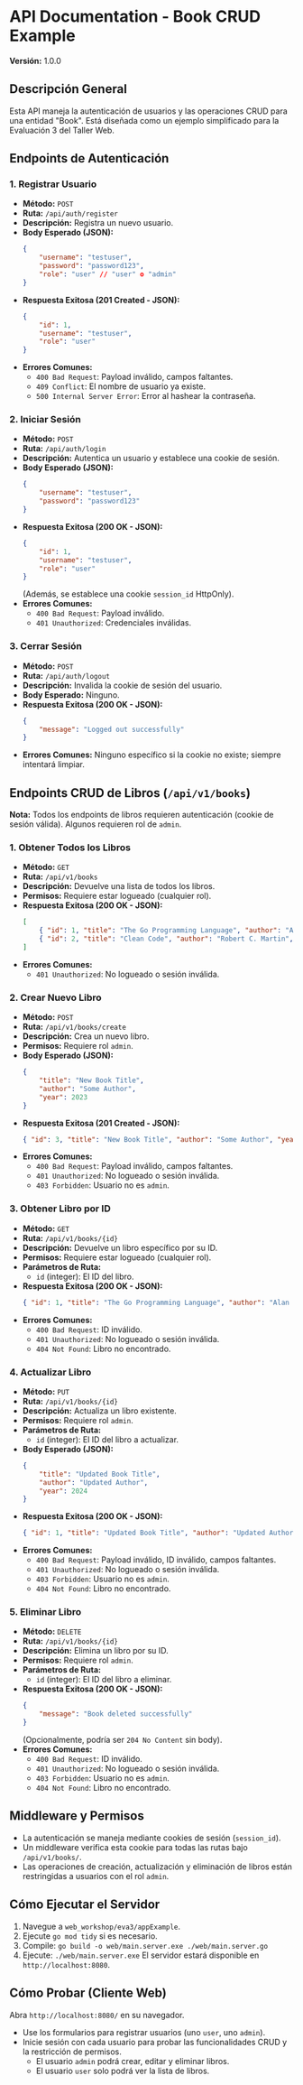 # API Documentation - Book CRUD Example

**Versión:** 1.0.0

## Descripción General
Esta API maneja la autenticación de usuarios y las operaciones CRUD para una entidad "Book". Está diseñada como un ejemplo simplificado para la Evaluación 3 del Taller Web.

## Endpoints de Autenticación

### 1. Registrar Usuario
*   **Método:** `POST`
*   **Ruta:** `/api/auth/register`
*   **Descripción:** Registra un nuevo usuario.
*   **Body Esperado (JSON):**
    ```json
    {
        "username": "testuser",
        "password": "password123",
        "role": "user" // "user" o "admin"
    }
    ```
*   **Respuesta Exitosa (201 Created - JSON):**
    ```json
    {
        "id": 1,
        "username": "testuser",
        "role": "user"
    }
    ```
*   **Errores Comunes:**
    *   `400 Bad Request`: Payload inválido, campos faltantes.
    *   `409 Conflict`: El nombre de usuario ya existe.
    *   `500 Internal Server Error`: Error al hashear la contraseña.

### 2. Iniciar Sesión
*   **Método:** `POST`
*   **Ruta:** `/api/auth/login`
*   **Descripción:** Autentica un usuario y establece una cookie de sesión.
*   **Body Esperado (JSON):**
    ```json
    {
        "username": "testuser",
        "password": "password123"
    }
    ```
*   **Respuesta Exitosa (200 OK - JSON):**
    ```json
    {
        "id": 1,
        "username": "testuser",
        "role": "user"
    }
    ```
    (Además, se establece una cookie `session_id` HttpOnly).
*   **Errores Comunes:**
    *   `400 Bad Request`: Payload inválido.
    *   `401 Unauthorized`: Credenciales inválidas.

### 3. Cerrar Sesión
*   **Método:** `POST`
*   **Ruta:** `/api/auth/logout`
*   **Descripción:** Invalida la cookie de sesión del usuario.
*   **Body Esperado:** Ninguno.
*   **Respuesta Exitosa (200 OK - JSON):**
    ```json
    {
        "message": "Logged out successfully"
    }
    ```
*   **Errores Comunes:** Ninguno específico si la cookie no existe; siempre intentará limpiar.

## Endpoints CRUD de Libros (`/api/v1/books`)

**Nota:** Todos los endpoints de libros requieren autenticación (cookie de sesión válida). Algunos requieren rol de `admin`.

### 1. Obtener Todos los Libros
*   **Método:** `GET`
*   **Ruta:** `/api/v1/books`
*   **Descripción:** Devuelve una lista de todos los libros.
*   **Permisos:** Requiere estar logueado (cualquier rol).
*   **Respuesta Exitosa (200 OK - JSON):**
    ```json
    [
        { "id": 1, "title": "The Go Programming Language", "author": "Alan A. A. Donovan", "year": 2015 },
        { "id": 2, "title": "Clean Code", "author": "Robert C. Martin", "year": 2008 }
    ]
    ```
*   **Errores Comunes:**
    *   `401 Unauthorized`: No logueado o sesión inválida.

### 2. Crear Nuevo Libro
*   **Método:** `POST`
*   **Ruta:** `/api/v1/books/create`
*   **Descripción:** Crea un nuevo libro.
*   **Permisos:** Requiere rol `admin`.
*   **Body Esperado (JSON):**
    ```json
    {
        "title": "New Book Title",
        "author": "Some Author",
        "year": 2023
    }
    ```
*   **Respuesta Exitosa (201 Created - JSON):**
    ```json
    { "id": 3, "title": "New Book Title", "author": "Some Author", "year": 2023 }
    ```
*   **Errores Comunes:**
    *   `400 Bad Request`: Payload inválido, campos faltantes.
    *   `401 Unauthorized`: No logueado o sesión inválida.
    *   `403 Forbidden`: Usuario no es `admin`.

### 3. Obtener Libro por ID
*   **Método:** `GET`
*   **Ruta:** `/api/v1/books/{id}`
*   **Descripción:** Devuelve un libro específico por su ID.
*   **Permisos:** Requiere estar logueado (cualquier rol).
*   **Parámetros de Ruta:**
    *   `id` (integer): El ID del libro.
*   **Respuesta Exitosa (200 OK - JSON):**
    ```json
    { "id": 1, "title": "The Go Programming Language", "author": "Alan A. A. Donovan", "year": 2015 }
    ```
*   **Errores Comunes:**
    *   `400 Bad Request`: ID inválido.
    *   `401 Unauthorized`: No logueado o sesión inválida.
    *   `404 Not Found`: Libro no encontrado.

### 4. Actualizar Libro
*   **Método:** `PUT`
*   **Ruta:** `/api/v1/books/{id}`
*   **Descripción:** Actualiza un libro existente.
*   **Permisos:** Requiere rol `admin`.
*   **Parámetros de Ruta:**
    *   `id` (integer): El ID del libro a actualizar.
*   **Body Esperado (JSON):**
    ```json
    {
        "title": "Updated Book Title",
        "author": "Updated Author",
        "year": 2024
    }
    ```
*   **Respuesta Exitosa (200 OK - JSON):**
    ```json
    { "id": 1, "title": "Updated Book Title", "author": "Updated Author", "year": 2024 }
    ```
*   **Errores Comunes:**
    *   `400 Bad Request`: Payload inválido, ID inválido, campos faltantes.
    *   `401 Unauthorized`: No logueado o sesión inválida.
    *   `403 Forbidden`: Usuario no es `admin`.
    *   `404 Not Found`: Libro no encontrado.

### 5. Eliminar Libro
*   **Método:** `DELETE`
*   **Ruta:** `/api/v1/books/{id}`
*   **Descripción:** Elimina un libro por su ID.
*   **Permisos:** Requiere rol `admin`.
*   **Parámetros de Ruta:**
    *   `id` (integer): El ID del libro a eliminar.
*   **Respuesta Exitosa (200 OK - JSON):**
    ```json
    {
        "message": "Book deleted successfully"
    }
    ```
    (Opcionalmente, podría ser `204 No Content` sin body).
*   **Errores Comunes:**
    *   `400 Bad Request`: ID inválido.
    *   `401 Unauthorized`: No logueado o sesión inválida.
    *   `403 Forbidden`: Usuario no es `admin`.
    *   `404 Not Found`: Libro no encontrado.

## Middleware y Permisos
*   La autenticación se maneja mediante cookies de sesión (`session_id`).
*   Un middleware verifica esta cookie para todas las rutas bajo `/api/v1/books/`.
*   Las operaciones de creación, actualización y eliminación de libros están restringidas a usuarios con el rol `admin`.

## Cómo Ejecutar el Servidor
1.  Navegue a `web_workshop/eva3/appExample`.
2.  Ejecute `go mod tidy` si es necesario.
3.  Compile: `go build -o web/main.server.exe ./web/main.server.go`
4.  Ejecute: `./web/main.server.exe`
El servidor estará disponible en `http://localhost:8080`.

## Cómo Probar (Cliente Web)
Abra `http://localhost:8080/` en su navegador.
*   Use los formularios para registrar usuarios (uno `user`, uno `admin`).
*   Inicie sesión con cada usuario para probar las funcionalidades CRUD y la restricción de permisos.
    *   El usuario `admin` podrá crear, editar y eliminar libros.
    *   El usuario `user` solo podrá ver la lista de libros.

